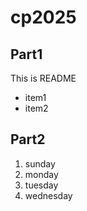 # cp2025

## Part1
This is README
- item1
- item2

## Part2
1. sunday
1. monday
2. tuesday
3. wednesday
